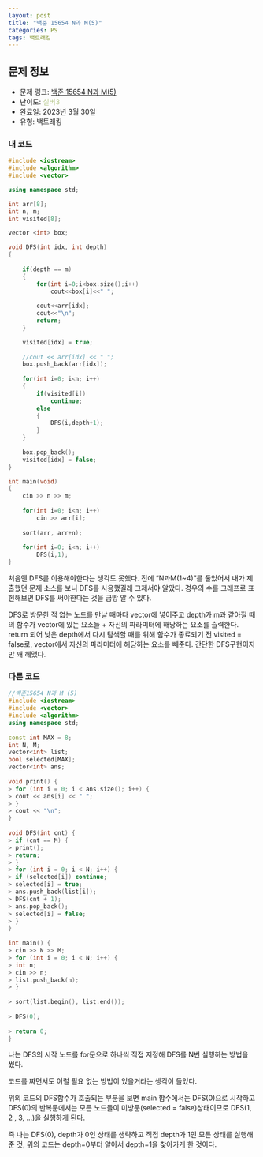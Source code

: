 ```yaml
---
layout: post
title: "백준 15654 N과 M(5)"
categories: PS
tags: 백트래킹
---
```


## 문제 정보
- 문제 링크: [백준 15654 N과 M(5)](https://www.acmicpc.net/problem/15654)
- 난이도: <span style="color:#B5C78A">실버3</span>
- 완료일: 2023년 3월 30일
- 유형: 백트래킹

### 내 코드

```C++
#include <iostream>
#include <algorithm>
#include <vector>

using namespace std;

int arr[8];
int n, m;
int visited[8];

vector <int> box;

void DFS(int idx, int depth)
{
	
	if(depth == m)
	{
		for(int i=0;i<box.size();i++)
			cout<<box[i]<<" ";
		
		cout<<arr[idx];
		cout<<"\n";
		return;
	}

	visited[idx] = true;
	
	//cout << arr[idx] << " ";
	box.push_back(arr[idx]);
	
	for(int i=0; i<n; i++)
	{
		if(visited[i])
			continue;
		else
		{
			DFS(i,depth+1);	
		}
	}
	
	box.pop_back();
	visited[idx] = false;
}

int main(void)
{
	cin >> n >> m;
	
	for(int i=0; i<n; i++)
		cin >> arr[i];
	
	sort(arr, arr+n);
	
	for(int i=0; i<n; i++)
		DFS(i,1);	
}
```

처음엔 DFS를 이용해야한다는 생각도 못했다. 전에 “N과M(1~4)”를 풀었어서 내가 제출했던 문제 소스를 보니 DFS를 사용했길래 그제서야 알았다. 경우의 수를 그래프로 표현해보면 DFS를 써야한다는 것을 금방 알 수 있다.

DFS로 방문한 적 없는 노드를 만날 때마다 vector에 넣어주고 depth가 m과 같아질 때의 함수가 vector에 있는 요소들 + 자신의 파라미터에 해당하는 요소를 출력한다. return 되어 낮은 depth에서 다시 탐색할 때를 위해 함수가 종료되기 전 visited = false로, vector에서 자신의 파라미터에 해당하는 요소를 빼준다. 간단한 DFS구현이지만 꽤 헤맸다.

### 다른 코드

```C++
//백준15654 N과 M (5)                                                        
#include <iostream>
#include <vector>
#include <algorithm>
using namespace std;
 
const int MAX = 8;
int N, M;
vector<int> list;
bool selected[MAX];
vector<int> ans;
 
void print() {
> for (int i = 0; i < ans.size(); i++) {
> cout << ans[i] << " ";
> }
> cout << "\n";
}
 
void DFS(int cnt) {
> if (cnt == M) {
> print();
> return;
> }
> for (int i = 0; i < N; i++) {
> if (selected[i]) continue;
> selected[i] = true;
> ans.push_back(list[i]);
> DFS(cnt + 1);
> ans.pop_back();
> selected[i] = false;
> }
}
 
int main() {
> cin >> N >> M;
> for (int i = 0; i < N; i++) {
> int n;
> cin >> n;
> list.push_back(n);
> }
 
> sort(list.begin(), list.end());
 
> DFS(0);
 
> return 0;
}
```

나는 DFS의 시작 노드를 for문으로 하나씩 직접 지정해 DFS를 N번 실행하는 방법을 썼다.

코드를 짜면서도 이럴 필요 없는 방법이 있을거라는 생각이 들었다.

위의 코드의 DFS함수가 호출되는 부분을 보면 main 함수에서는 DFS(0)으로 시작하고 DFS(0)의 반복문에서는 모든 노드들이 미방문(selected = false)상태이므로 DFS(1, 2 , 3, …)을 실행하게 된다.

즉 나는 DFS(0), depth가 0인 상태를 생략하고 직접 depth가 1인 모든 상태를 실행해준 것, 위의 코드는 depth=0부터 알아서 depth=1을 찾아가게 한 것이다.
